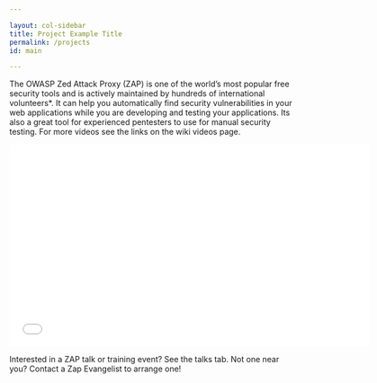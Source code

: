 ```yaml
---

layout: col-sidebar
title: Project Example Title
permalink: /projects
id: main

---
```



The OWASP Zed Attack Proxy (ZAP) is one of the world’s most popular free security tools and is actively maintained by hundreds of international volunteers*. It can help you automatically find security vulnerabilities in your web applications while you are developing and testing your applications. Its also a great tool for experienced pentesters to use for manual security testing. 
For more videos see the links on the wiki videos page.

<div class="video-container">
  <iframe src="//www.youtube.com/embed/ztfgip-UhWw?" allowfullscreen="true" width="640" height="360" frameborder="0"></iframe>
</div>

Interested in a ZAP talk or training event? See the talks tab. Not one near you? Contact a Zap Evangelist to arrange one! 